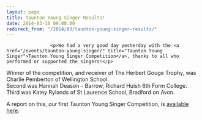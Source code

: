 ```yaml
---
layout: page
title: Taunton Young Singer Results!
date: 2014-03-10 09:00:00
redirect_from: "/2014/03/taunton-young-singer-results/"
---
```

<section>

                    
                    <p>We had a very good day yesterday with the <a href="/events/taunton-young-singer/" title="Taunton Young Singer">Taunton Young Singer Competition</a>, thanks to all who performed or supported the singers!</p>
<p>Winner of the competition, and receiver of The Herbert Gouge Trophy, was Charlie Pemberton of Wellington School.<br />
Second was Hannah Deason &#8211; Barrow, Richard Huish 6th Form College.<br />
Third was Katey Rylands of St Laurence School, Bradford on Avon.</p>
<p>A report on this, our first Taunton Young Singer Competition, is <a href="/2014/03/taunton-young-singer-2014/" title="Taunton Young Singer 2014">available here</a>.</p>

                
</section>
